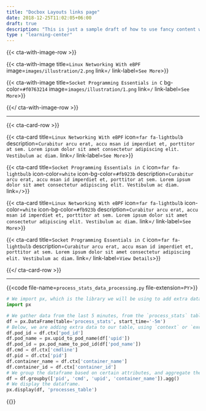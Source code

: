 ```yaml
---
title: "Docbox Layouts links page"
date: 2018-12-25T11:02:05+06:00
draft: true
description: "This is just a sample draft of how to use fancy content writing."
type : "learning-center"
---
```


{{< cta-with-image-row >}}

  {{< cta-with-image title=`Linux Networking With eBPF` image=`images/illustration/2.png` link=`/` link-label=`See More`>}}

  {{< cta-with-image title=`Socket Programming Essentials in C` bg-color=`#f0763214` image=`images/illustration/1.png` link=`/` link-label=`See More`>}}

{{</ cta-with-image-row >}}

---

{{< cta-card-row >}}

  {{< cta-card title=`Linux Networking With eBPF` icon=`far fa-lightbulb` description=`Curabitur arcu erat, accu msan id imperdiet et, porttitor at sem. Lorem ipsum dolor sit amet consectetur adipiscing elit. Vestibulum ac diam.` link=`/` link-label=`See More`>}}

  {{< cta-card title=`Socket Programming Essentials in C` icon=`far fa-lightbulb` icon-color=`white` icon-bg-color=`#fb923b` description=`Curabitur arcu erat, accu msan id imperdiet et, porttitor at sem. Lorem ipsum dolor sit amet consectetur adipiscing elit. Vestibulum ac diam.` link=`/`>}}

  {{< cta-card title=`Linux Networking With eBPF` icon=`far fa-lightbulb` icon-color=`white` icon-bg-color=`#fb923b` description=`Curabitur arcu erat, accu msan id imperdiet et, porttitor at sem. Lorem ipsum dolor sit amet consectetur adipiscing elit. Vestibulum ac diam.` link=`/` link-label=`See More`>}}

  {{< cta-card title=`Socket Programming Essentials in C` icon=`far fa-lightbulb` description=`Curabitur arcu erat, accu msan id imperdiet et, porttitor at sem. Lorem ipsum dolor sit amet consectetur adipiscing elit. Vestibulum ac diam.` link=`/` link-label=`View Details`>}}

{{</ cta-card-row >}}

---

{{<code file-name=`process_stats_data_processing.py` file-extension=`PY`>}}

```python
# We import px, which is the library we will be using to add extra data to our table.
import px

# We gather data from the last 5 minutes, from the `process_stats` table, and create a dataframe from it.
df = px.DataFrame(table='process_stats', start_time='-5m')
# Below, we are adding extra data to our table, using `context` or `execution_time_functions`
df.pod_id = df.ctx['pod_id']
df.pod_name = px.upid_to_pod_name(df['upid'])
df.pod_id = px.pod_name_to_pod_id(df['pod_name'])
df.cmd = df.ctx['cmdline']
df.pid = df.ctx['pid']
df.container_name = df.ctx['container_name']
df.container_id = df.ctx['container_id']
# We group the dataframe based on certain attributes, and aggregate the data.
df = df.groupby(['pid', 'cmd', 'upid', 'container_name']).agg()
# We display the dataframe.
px.display(df, 'processes_table')
```

{{</code>}}
